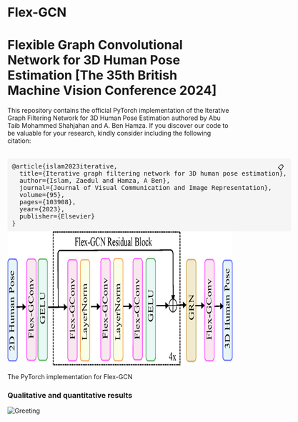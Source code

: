 # Flex-GCN
# Flexible Graph Convolutional Network for 3D Human Pose Estimation [The 35th British Machine Vision Conference 2024] 
This repository contains the official PyTorch implementation of the Iterative Graph Filtering Network for 3D Human Pose Estimation authored by Abu Taib Mohammed Shahjahan and A. Ben Hamza. If you discover our code to be valuable for your research, kindly consider including the following citation:


<br>

<div style="position: relative; display: inline-block; background-color: #f5f5f5; padding: 10px; border-radius: 5px;">
  <pre id="code-block" style="margin: 0; font-family: monospace;">@article{islam2023iterative,
  title={Iterative graph filtering network for 3D human pose estimation},
  author={Islam, Zaedul and Hamza, A Ben},
  journal={Journal of Visual Communication and Image Representation},
  volume={95},
  pages={103908},
  year={2023},
  publisher={Elsevier}
}</pre>
  <button onclick="copyToClipboard()" style="position: absolute; right: 10px; top: 10px; border: none; background: none; cursor: pointer;">📋</button>
</div>





<div align="center">
  <img src="https://github.com/shahjahan0275/Flex-GCN/blob/main/demo/Network_Architechture.png" alt="Network_Architechture" width="800" height="300">
</div>


The PyTorch implementation for Flex-GCN

### Qualitative and quantitative results

![Greeting](https://github.com/shahjahan0275/Flex-GCN/blob/main/demo/Greeting.gif)

